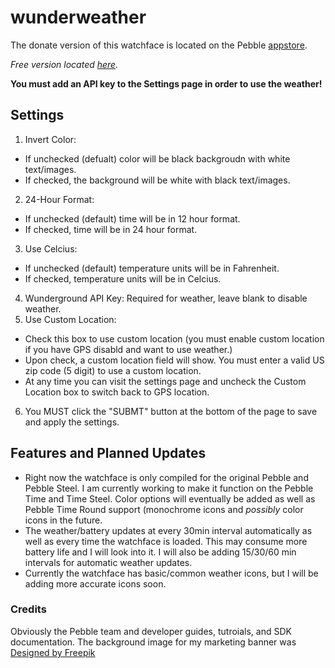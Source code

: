 # wunderweather
The donate version of this watchface is located on the Pebble [appstore](https://apps.getpebble.com/applications/574661d496f915e89f000020).

*Free version located [here](https://apps.getpebble.com/application/57464e56e8666d30f5000022).*

**You must add an API key to the Settings page in order to use the weather!**

## Settings
1. Invert Color:
  * If unchecked (defualt) color will be black backgroudn with white text/images.
  * If checked, the background will be white with black text/images.
2. 24-Hour Format:
  * If unchecked (default) time will be in 12 hour format.
  * If checked, time will be in 24 hour format.
3. Use Celcius:
  * If unchecked (default) temperature units will be in Fahrenheit.
  * If checked, temperature units will be in Celcius.
4. Wunderground API Key: Required for weather, leave blank to disable weather.
5. Use Custom Location:
  * Check this box to use custom location (you must enable custom location if you have GPS disabld and want to use weather.)
  * Upon check, a custom location field will show. You must enter a valid US zip code (5 digit) to use a custom location.
  * At any time you can visit the settings page and uncheck the Custom Location box to switch back to GPS location.
6. You MUST click the "SUBMT" button at the bottom of the page to save and apply the settings.

## Features and Planned Updates
* Right now the watchface is only compiled for the original Pebble and Pebble Steel. I am currently working to make it function on the Pebble Time and Time Steel. Color options will eventually be added as well as Pebble Time Round support (monochrome icons and *possibly* color icons in the future.
* The weather/battery updates at every 30min interval automatically as well as every time the watchface is loaded. This may consume more battery life and I will look into it. I will also be adding 15/30/60 min intervals for automatic weather updates.
* Currently the watchface has basic/common weather icons, but I will be adding more accurate icons soon.

### Credits
Obviously the Pebble team and developer guides, tutroials, and SDK documentation.
The background image for my marketing banner was [Designed by Freepik](http://www.freepik.com/free-vector/gray-and-white-geometric-background_824966.htm)
 
